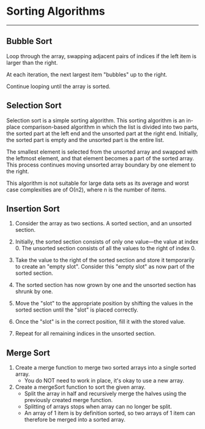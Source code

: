 # Sorting Algorithms
---

## Bubble Sort

Loop through the array, swapping adjacent pairs of indices if the left item is larger than the right.

At each iteration, the next largest item "bubbles" up to the right.

Continue looping until the array is sorted.

## Selection Sort

Selection sort is a simple sorting algorithm. This sorting algorithm is an in-place comparison-based algorithm in which the list is divided into two parts, the sorted part at the left end and the unsorted part at the right end. Initially, the sorted part is empty and the unsorted part is the entire list.

The smallest element is selected from the unsorted array and swapped with the leftmost element, and that element becomes a part of the sorted array. This process continues moving unsorted array boundary by one element to the right.

This algorithm is not suitable for large data sets as its average and worst case complexities are of Ο(n2), where n is the number of items.

## Insertion Sort

1. Consider the array as two sections. A sorted section, and an unsorted section.
   
2. Initially, the sorted section consists of only one value—the value at index 0. The unsorted section consists of all the values to the right of index 0.
3. Take the value to the right of the sorted section and store it temporarily to create an "empty slot". Consider this "empty slot" as now part of the sorted section.
4. The sorted section has now grown by one and the unsorted section has shrunk by one.
5. Move the "slot" to the appropriate position by shifting the values in the sorted section until the "slot" is placed correctly.
6. Once the "slot" is in the correct position, fill it with the stored value.
7. Repeat for all remaining indices in the unsorted section.

## Merge Sort

1. Create a merge function to merge two sorted arrays into a single sorted array.
   - You do NOT need to work in place, it's okay to use a new array.
2. Create a mergeSort function to sort the given array.
   - Split the array in half and recursively merge the halves using the previously created merge function.
   - Splitting of arrays stops when array can no longer be split.
   - An array of 1 item is by definition sorted, so two arrays of 1 item can therefore be merged into a sorted array.